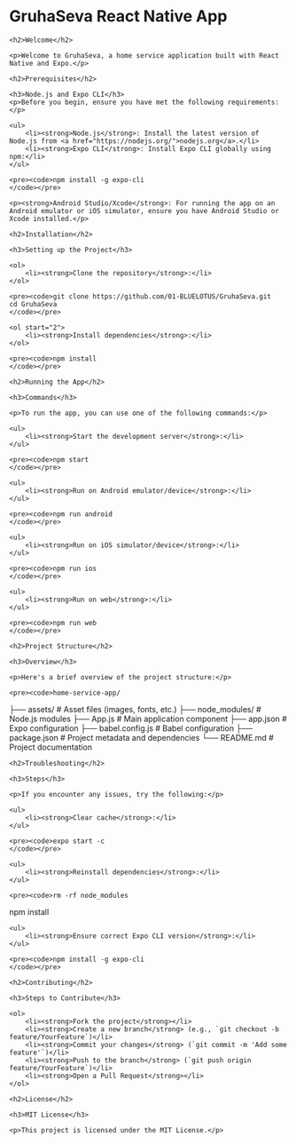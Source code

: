 <!DOCTYPE html>
<html lang="en">

<head>
    <meta charset="UTF-8">
    <meta name="viewport" content="width=device-width, initial-scale=1.0">
    <title>GruhaSeva React Native App</title>
</head>

<body>
    <h1>GruhaSeva React Native App</h1>

    <h2>Welcome</h2>

    <p>Welcome to GruhaSeva, a home service application built with React Native and Expo.</p>

    <h2>Prerequisites</h2>

    <h3>Node.js and Expo CLI</h3>
    <p>Before you begin, ensure you have met the following requirements:</p>

    <ul>
        <li><strong>Node.js</strong>: Install the latest version of Node.js from <a href="https://nodejs.org/">nodejs.org</a>.</li>
        <li><strong>Expo CLI</strong>: Install Expo CLI globally using npm:</li>
    </ul>

    <pre><code>npm install -g expo-cli
    </code></pre>

    <p><strong>Android Studio/Xcode</strong>: For running the app on an Android emulator or iOS simulator, ensure you have Android Studio or Xcode installed.</p>

    <h2>Installation</h2>

    <h3>Setting up the Project</h3>

    <ol>
        <li><strong>Clone the repository</strong>:</li>
    </ol>

    <pre><code>git clone https://github.com/01-BLUELOTUS/GruhaSeva.git
    cd GruhaSeva
    </code></pre>

    <ol start="2">
        <li><strong>Install dependencies</strong>:</li>
    </ol>

    <pre><code>npm install
    </code></pre>

    <h2>Running the App</h2>

    <h3>Commands</h3>

    <p>To run the app, you can use one of the following commands:</p>

    <ul>
        <li><strong>Start the development server</strong>:</li>
    </ul>

    <pre><code>npm start
    </code></pre>

    <ul>
        <li><strong>Run on Android emulator/device</strong>:</li>
    </ul>

    <pre><code>npm run android
    </code></pre>

    <ul>
        <li><strong>Run on iOS simulator/device</strong>:</li>
    </ul>

    <pre><code>npm run ios
    </code></pre>

    <ul>
        <li><strong>Run on web</strong>:</li>
    </ul>

    <pre><code>npm run web
    </code></pre>

    <h2>Project Structure</h2>

    <h3>Overview</h3>

    <p>Here's a brief overview of the project structure:</p>

    <pre><code>home-service-app/
├── assets/                # Asset files (images, fonts, etc.)
├── node_modules/          # Node.js modules
├── App.js                 # Main application component
├── app.json               # Expo configuration
├── babel.config.js        # Babel configuration
├── package.json           # Project metadata and dependencies
└── README.md              # Project documentation
    </code></pre>

    <h2>Troubleshooting</h2>

    <h3>Steps</h3>

    <p>If you encounter any issues, try the following:</p>

    <ul>
        <li><strong>Clear cache</strong>:</li>
    </ul>

    <pre><code>expo start -c
    </code></pre>

    <ul>
        <li><strong>Reinstall dependencies</strong>:</li>
    </ul>

    <pre><code>rm -rf node_modules
npm install
    </code></pre>

    <ul>
        <li><strong>Ensure correct Expo CLI version</strong>:</li>
    </ul>

    <pre><code>npm install -g expo-cli
    </code></pre>

    <h2>Contributing</h2>

    <h3>Steps to Contribute</h3>

    <ol>
        <li><strong>Fork the project</strong></li>
        <li><strong>Create a new branch</strong> (e.g., `git checkout -b feature/YourFeature`)</li>
        <li><strong>Commit your changes</strong> (`git commit -m 'Add some feature'`)</li>
        <li><strong>Push to the branch</strong> (`git push origin feature/YourFeature`)</li>
        <li><strong>Open a Pull Request</strong></li>
    </ol>

    <h2>License</h2>

    <h3>MIT License</h3>

    <p>This project is licensed under the MIT License.</p>
</body>

</html>

